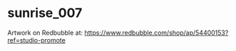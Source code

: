 # sunrise_007
Artwork on Redbubble at: https://www.redbubble.com/shop/ap/54400153?ref=studio-promote

